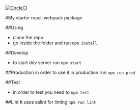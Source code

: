 [![CircleCI](https://circleci.com/gh/acambas/my_ser_starter.svg?style=svg)](https://circleci.com/gh/acambas/my_ser_starter)

#My starter react-webpack package

##Using
- clone the repo
- go inside the folder and run `npm install`

##Develop
- to start dev server run `npm start`

##Production
in order to use it in production run `npm run prod`

##Test
- in order to test you need to
`npm test`

##Lint 
It uses eslint for linting
`npm run lint`

